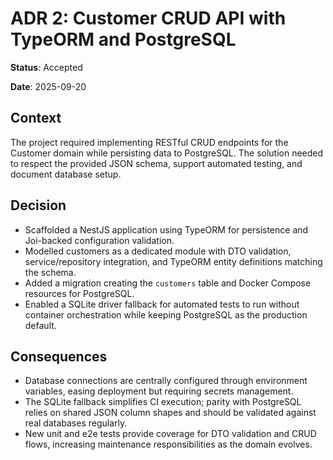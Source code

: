 # ADR 2: Customer CRUD API with TypeORM and PostgreSQL

**Status**: Accepted

**Date**: 2025-09-20

## Context
The project required implementing RESTful CRUD endpoints for the Customer domain while persisting data to PostgreSQL. The solution needed to respect the provided JSON schema, support automated testing, and document database setup.

## Decision
- Scaffolded a NestJS application using TypeORM for persistence and Joi-backed configuration validation.
- Modelled customers as a dedicated module with DTO validation, service/repository integration, and TypeORM entity definitions matching the schema.
- Added a migration creating the `customers` table and Docker Compose resources for PostgreSQL.
- Enabled a SQLite driver fallback for automated tests to run without container orchestration while keeping PostgreSQL as the production default.

## Consequences
- Database connections are centrally configured through environment variables, easing deployment but requiring secrets management.
- The SQLite fallback simplifies CI execution; parity with PostgreSQL relies on shared JSON column shapes and should be validated against real databases regularly.
- New unit and e2e tests provide coverage for DTO validation and CRUD flows, increasing maintenance responsibilities as the domain evolves.
